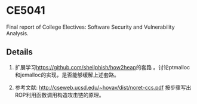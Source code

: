 # CE5041
Final report of College Electives: Software Security and Vulnerability Analysis.

## Details

1. 扩展学习<https://github.com/shellphish/how2heap>的套路 。讨论ptmalloc和jemalloc的实现，是否能够缓解上述套路。 


2. 参考文献: <http://cseweb.ucsd.edu/~hovav/dist/noret-ccs.pdf> 按步骤写出ROP利用函数调用构造攻击链的原理。 